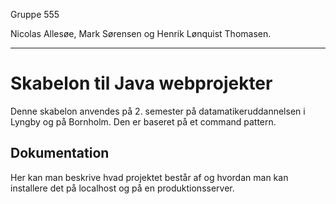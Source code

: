 Gruppe 555 

Nicolas Allesøe, Mark Sørensen og Henrik Lønquist Thomasen.

-----------------------------------------------------------

# Skabelon til Java webprojekter 

Denne skabelon anvendes på 2. semester på datamatikeruddannelsen i Lyngby og på Bornholm. Den er baseret på et command pattern.

## Dokumentation

Her kan man beskrive hvad projektet består af og hvordan man kan installere det på localhost og på en produktionsserver.


